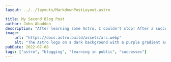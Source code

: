 ```yaml
---
layout: ../../layouts/MarkdownPostLayout.astro

title: My Second Blog Post
author: John Abaddon
description: "After learning some Astro, I couldn't stop! After a successful first week learning Astro, I decided to try some more. I wrote and imported a small component from memory!"
image:
    url: "https://docs.astro.build/assets/arc.webp"
    alt: "The Astro logo on a dark background with a purple gradient arc."
pubDate: 2022-07-08
tags: ["astro", "blogging", "learning in public", "successes"]
---
```


